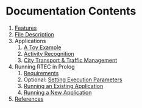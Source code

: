 # Documentation Contents

1. [Features](features.md)
2. [File Description](file-description.md)
3. Applications
   1. [A Toy Example](../examples/toy/README.md) 
   2. [Activity Recognition](../examples/caviar/README.md)
   3. [City Transport & Traffic Management](../examples/ctm/README.md)
4. Running RTEC in Prolog
   1. [Requirements](prolog-requirements.md)
   2. Optional: [Setting Execution Parameters](prolog-parameters.md)
   3. [Running an Existing Application](prolog-existing-apps.md) 
   4. [Running a New Application](prolog-new-apps.md)
5. [References](references.md)
